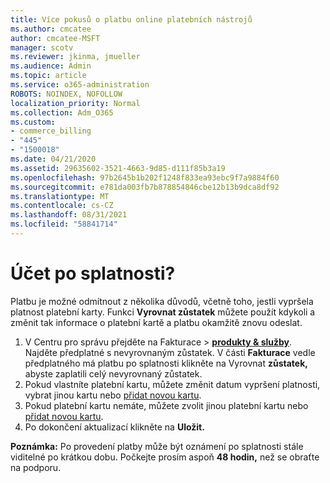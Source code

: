 ```yaml
---
title: Více pokusů o platbu online platebních nástrojů
ms.author: cmcatee
author: cmcatee-MSFT
manager: scotv
ms.reviewer: jkinma, jmueller
ms.audience: Admin
ms.topic: article
ms.service: o365-administration
ROBOTS: NOINDEX, NOFOLLOW
localization_priority: Normal
ms.collection: Adm_O365
ms.custom:
- commerce_billing
- "445"
- "1500018"
ms.date: 04/21/2020
ms.assetid: 29635602-3521-4663-9d85-d111f85b3a19
ms.openlocfilehash: 97b2645b1b202f1248f833ea93ebc9f7a9884f60
ms.sourcegitcommit: e781da003fb7b878854846cbe12b13b9dca8df92
ms.translationtype: MT
ms.contentlocale: cs-CZ
ms.lasthandoff: 08/31/2021
ms.locfileid: "58841714"
---
```

# <a name="past-due-account"></a>Účet po splatnosti?

Platbu je možné odmítnout z několika důvodů, včetně toho, jestli vypršela platnost platební karty. Funkci **Vyrovnat zůstatek** můžete použít kdykoli a změnit tak informace o platební kartě a platbu okamžitě znovu odeslat.

1. V Centru pro správu přejděte na Fakturace > **[produkty & služby](https://go.microsoft.com/fwlink/p/?linkid=842054)**.
Najděte předplatné s nevyrovnaným zůstatek. V části **Fakturace** vedle předplatného má platbu  po splatnosti klikněte na Vyrovnat **zůstatek,** abyste zaplatili celý nevyrovnaný zůstatek.
2. Pokud vlastníte platební kartu, můžete změnit datum vypršení platnosti, vybrat jinou kartu nebo [přidat novou kartu](https://docs.microsoft.com/microsoft-365/commerce/billing-and-payments/manage-payment-methods).
3. Pokud platební kartu nemáte, můžete zvolit jinou platební kartu nebo [přidat novou kartu](https://docs.microsoft.com/microsoft-365/commerce/billing-and-payments/manage-payment-methods).
4. Po dokončení aktualizací klikněte na **Uložit.**

**Poznámka:** Po provedení platby může být oznámení po splatnosti stále viditelné po krátkou dobu. Počkejte prosím aspoň **48 hodin,** než se obraťte na podporu.
